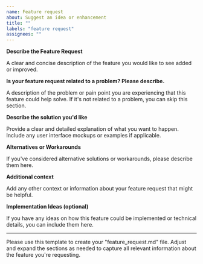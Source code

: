 ```yaml
---
name: Feature request
about: Suggest an idea or enhancement
title: ""
labels: "feature request"
assignees: ""
---
```


**Describe the Feature Request**

A clear and concise description of the feature you would like to see added or improved.

**Is your feature request related to a problem? Please describe.**

A description of the problem or pain point you are experiencing that this feature could help solve. If it's not related to a problem, you can skip this section.

**Describe the solution you'd like**

Provide a clear and detailed explanation of what you want to happen. Include any user interface mockups or examples if applicable.

**Alternatives or Workarounds**

If you've considered alternative solutions or workarounds, please describe them here.

**Additional context**

Add any other context or information about your feature request that might be helpful.

**Implementation Ideas (optional)**

If you have any ideas on how this feature could be implemented or technical details, you can include them here.

---

Please use this template to create your "feature_request.md" file. Adjust and expand the sections as needed to capture all relevant information about the feature you're requesting.
